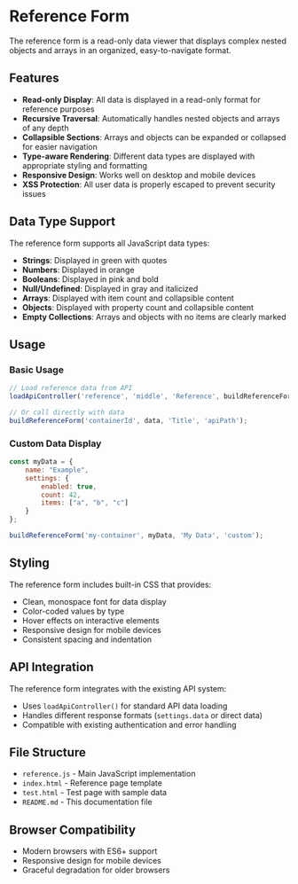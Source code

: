 # Reference Form

The reference form is a read-only data viewer that displays complex nested objects and arrays in an organized, easy-to-navigate format.

## Features

- **Read-only Display**: All data is displayed in a read-only format for reference purposes
- **Recursive Traversal**: Automatically handles nested objects and arrays of any depth
- **Collapsible Sections**: Arrays and objects can be expanded or collapsed for easier navigation
- **Type-aware Rendering**: Different data types are displayed with appropriate styling and formatting
- **Responsive Design**: Works well on desktop and mobile devices
- **XSS Protection**: All user data is properly escaped to prevent security issues

## Data Type Support

The reference form supports all JavaScript data types:

- **Strings**: Displayed in green with quotes
- **Numbers**: Displayed in orange
- **Booleans**: Displayed in pink and bold
- **Null/Undefined**: Displayed in gray and italicized
- **Arrays**: Displayed with item count and collapsible content
- **Objects**: Displayed with property count and collapsible content
- **Empty Collections**: Arrays and objects with no items are clearly marked

## Usage

### Basic Usage

```javascript
// Load reference data from API
loadApiController('reference', 'middle', 'Reference', buildReferenceForm);

// Or call directly with data
buildReferenceForm('containerId', data, 'Title', 'apiPath');
```

### Custom Data Display

```javascript
const myData = {
    name: "Example",
    settings: {
        enabled: true,
        count: 42,
        items: ["a", "b", "c"]
    }
};

buildReferenceForm('my-container', myData, 'My Data', 'custom');
```

## Styling

The reference form includes built-in CSS that provides:

- Clean, monospace font for data display
- Color-coded values by type
- Hover effects on interactive elements
- Responsive design for mobile devices
- Consistent spacing and indentation

## API Integration

The reference form integrates with the existing API system:

- Uses `loadApiController()` for standard API data loading
- Handles different response formats (`settings.data` or direct data)
- Compatible with existing authentication and error handling

## File Structure

- `reference.js` - Main JavaScript implementation
- `index.html` - Reference page template
- `test.html` - Test page with sample data
- `README.md` - This documentation file

## Browser Compatibility

- Modern browsers with ES6+ support
- Responsive design for mobile devices
- Graceful degradation for older browsers
